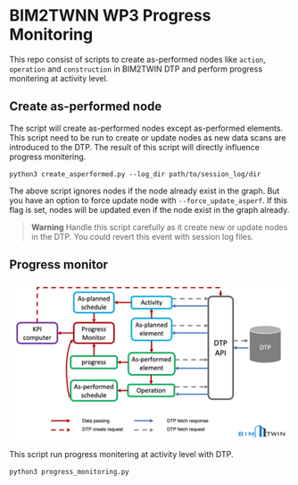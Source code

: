 # BIM2TWNN WP3 Progress Monitoring

This repo consist of scripts to create as-performed nodes like `action`, `operation` and `construction` in BIM2TWIN DTP
and perform progress monitering at activity level.

## Create as-performed node

The script will create as-performed nodes except as-performed elements. This script need to be run to create or update
nodes as new data scans are introduced to the DTP. The result of this script will directly influence progress
monitering.

```shell
python3 create_asperformed.py --log_dir path/to/session_log/dir
```

The above script ignores nodes if the node already exist in the graph. But you have an option to force update node
with `--force_update_asperf`. If this flag is set, nodes will be updated even if the node exist in the graph already.

> **Warning**
> Handle this script carefully as it create new or update nodes in the DTP. You could revert this event with session log
> files.

## Progress monitor

![B2T progress monitor](assets/progress.jpg)

This script run progress monitering at activity level with DTP.

```shell
python3 progress_monitoring.py
```